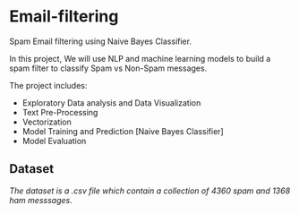 # Email-filtering

Spam Email filtering using Naive Bayes Classifier.

In this project, We will use NLP and machine learning models to build a spam filter to classify Spam vs Non-Spam messages.

The project includes:

- Exploratory Data analysis and Data Visualization
- Text Pre-Processing
- Vectorization
- Model Training and Prediction [Naive Bayes Classifier]
- Model Evaluation

## Dataset

_The dataset is a .csv file which contain a collection of 4360 spam and 1368 ham messsages._
